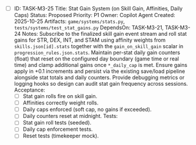 - [ ] ID: TASK-M3-25
  Title: Stat Gain System (on Skill Gain, Affinities, Daily Caps)
  Status: Proposed
  Priority: P1
  Owner: Copilot Agent
  Created: 2025-10-25
  Artifacts: `game/systems/stats.py`, `tests/systems/test_stat_gains.py`
  DependsOn: TASK-M3-21, TASK-M3-24
  Notes:
  Subscribe to the finalized skill gain event stream and roll stat gains for STR, DEX, INT, and STAM using affinity weights from `skills.json[id].stats` together with the `gain_on_skill_gain` scalar in `progression_rules.json.stats`.
  Maintain per-stat daily gain counters (float) that reset on the configured day boundary (game time or real time) and clamp additional gains once `*_daily_cap` is met.
  Ensure gains apply in +0.1 increments and persist via the existing save/load pipeline alongside stat totals and daily counters.
  Provide debugging metrics or logging hooks so design can audit stat gain frequency across sessions.
  Acceptance:
  - [ ] Stat gain rolls fire on skill gain.
  - [ ] Affinities correctly weight rolls.
  - [ ] Daily caps enforced (soft cap, no gains if exceeded).
  - [ ] Daily counters reset at midnight.
  Tests:
  - [ ] Stat gain roll tests (seeded).
  - [ ] Daily cap enforcement tests.
  - [ ] Reset tests (timekeeper mock).
